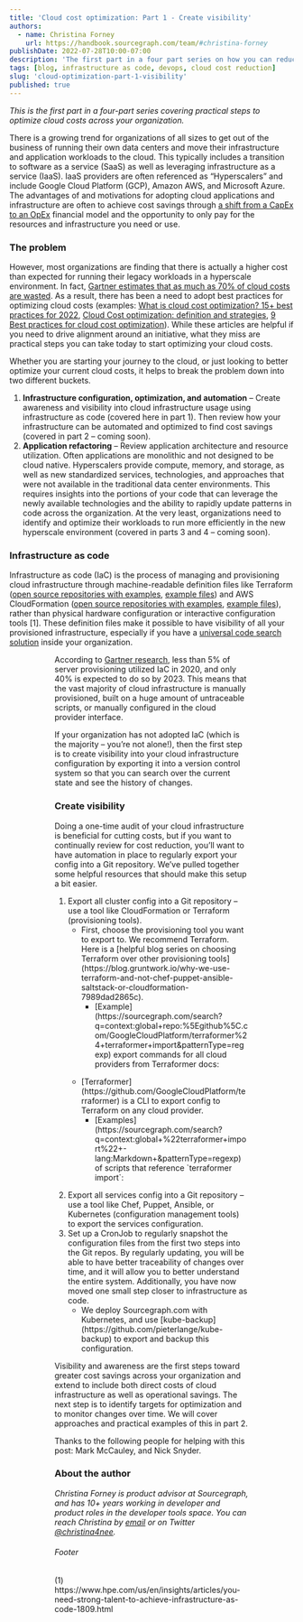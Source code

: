```yaml
---
title: 'Cloud cost optimization: Part 1 - Create visibility'
authors:
  - name: Christina Forney
    url: https://handbook.sourcegraph.com/team/#christina-forney
publishDate: 2022-07-28T10:00-07:00
description: 'The first part in a four part series on how you can reduce cloud costs. The first piece reviews the importance of creating visibility and practical ways you can do this using Sourcegraph.'
tags: [blog, infrastructure as code, devops, cloud cost reduction]
slug: 'cloud-optimization-part-1-visibility'
published: true
---
```

*This is the first part in a four-part series covering practical steps to optimize cloud costs across your organization.*

There is a growing trend for organizations of all sizes to get out of the business of running their own data centers and move their infrastructure and application workloads to the cloud. This typically includes a transition to software as a service (SaaS) as well as leveraging infrastructure as a service (IaaS).  IaaS providers are often referenced as “Hyperscalers” and include Google Cloud Platform (GCP), Amazon AWS, and Microsoft Azure.  The advantages of and motivations for adopting cloud applications and infrastructure are often to achieve cost savings through [a shift from a CapEx to an OpEx](https://www.10thmagnitude.com/opex-vs-capex-the-real-cloud-computing-cost-advantage/) financial model and the opportunity to only pay for the resources and infrastructure you need or use.

### The problem

However, most organizations are finding that there is  actually a higher cost than expected for running their legacy workloads in a hyperscale environment. In fact, [Gartner estimates that as much as 70% of cloud costs are wasted](https://www.gartner.com/document/3847666). As a result, there has been a need to adopt best practices for optimizing cloud costs (examples: [What is cloud cost optimization? 15+ best practices for 2022](https://www.cloudzero.com/blog/cloud-cost-optimization), [Cloud Cost optimization: definition and strategies](https://www.capitalone.com/software/blog/cloud-cost-optimization/), [9 Best practices for cloud cost optimization](https://redriver.com/cloud/best-practices-for-cloud-cost-optimization)). While these articles are helpful if you need to drive alignment around an initiative, what they miss are practical steps you can take today to start optimizing your cloud costs.

Whether you are starting your journey to the cloud, or just looking to better optimize your current cloud costs, it helps to break the problem down into two different buckets.

1. **Infrastructure configuration, optimization, and automation** – Create awareness and visibility into cloud infrastructure usage using infrastructure as code (covered here in part 1).  Then review how your infrastructure can be automated and optimized to find cost savings (covered in part 2 – coming soon).
2. **Application refactoring** – Review application architecture and resource utilization.  Often applications are monolithic and not designed to be cloud native.  Hyperscalers provide compute, memory, and storage, as well as new standardized services, technologies, and approaches that were not available in the traditional data center environments. This requires insights into the  portions of your code that can leverage the newly available technologies and the ability to rapidly update patterns in code across the organization. At the very least, organizations need to identify and optimize their workloads to run more efficiently in the new hyperscale environment (covered in parts 3 and 4 – coming soon).

### Infrastructure as code 
Infrastructure as code (IaC) is the process of managing and provisioning cloud infrastructure through machine-readable definition files like Terraform ([open source repositories with examples](https://sourcegraph.com/search?q=context:global+lang:Terraform+select:repo&patternType=literal), [example files](https://sourcegraph.com/search?q=context:global+lang:Terraform+&patternType=literal)) and AWS CloudFormation ([open source repositories with examples](https://sourcegraph.com/search?q=context:global+select:repo+AWSTemplateFormatVersion&patternType=literal), [example files](https://sourcegraph.com/search?q=context:global+AWSTemplateFormatVersion&patternType=literal)), rather than physical hardware configuration or interactive configuration tools [1]. These definition files make it possible to have visibility of all your provisioned infrastructure, especially if you have a [universal code search solution](http://sourcegraph.com) inside your organization.

<Figure 
  src="/blog/cloud-optimization-part-1-visibility/google-cloud-settings-form.png"
  alt="Google cloud settings form"
  caption="Creating a new GCP VM using the GCP web console"
/>
<Figure 
  src="/blog/cloud-optimization-part-1-visibility/sourcegraph-cloud-settings.png"
  alt="Sourcegraph cloud settings json"
  caption="Configuring a new or existing GCP VM using a Terraform configuration file"
/>

According to [Gartner research](https://www.gartner.com/en/documents/3992065), less than 5% of server provisioning utilized IaC in 2020, and only 40% is expected to do so by 2023. This means that the vast majority of cloud infrastructure is manually provisioned, built on a huge amount of untraceable scripts, or manually configured in the cloud provider interface.

If your organization has not adopted IaC (which is the majority – you’re not alone!), then the first step is to create visibility into your cloud infrastructure configuration by exporting it into a version control system so that you can search over the current state and see the history of changes. 

### Create visibility

Doing a one-time audit of your cloud infrastructure is beneficial for cutting costs, but if you want to continually review for cost reduction, you’ll want to have automation in place to regularly export your config into a Git repository. We’ve pulled together some helpful resources that should make this setup a bit easier.

<ol>
  <li>
    Export all cluster config into a Git repository – use a tool like CloudFormation or Terraform (provisioning tools).
    <ul>
      <li>
        First, choose the provisioning tool you want to export to. We recommend Terraform. Here is a [helpful blog series on choosing Terraform over other provisioning tools](https://blog.gruntwork.io/why-we-use-terraform-and-not-chef-puppet-ansible-saltstack-or-cloudformation-7989dad2865c).
          <ul>
            <li>
              [Example](https://sourcegraph.com/search?q=context:global+repo:%5Egithub%5C.com/GoogleCloudPlatform/terraformer%24+terraformer+import&patternType=regexp) export commands for all cloud providers from Terraformer docs:
              <Figure
                src="/blog/cloud-optimization-part-1-visibility/sourcegraph-search-all-terraform-imports.png"
                alt="Sourcegraph search results: export commands for all cloud providers from Terraformer docs"
              />
            </li>
          </ul>
      </li>
      <li>
        [Terraformer](https://github.com/GoogleCloudPlatform/terraformer) is a CLI to export config to Terraform on any cloud provider.
          <ul>
            <li>
              [Examples](https://sourcegraph.com/search?q=context:global+%22terraformer+import%22+-lang:Markdown+&patternType=regexp) of scripts that reference `terraformer import`:
              <Figure
                src="/blog/cloud-optimization-part-1-visibility/sourcegraph-search-results-terraform-imports.png"
                alt="Sourcegraph search results scripts that reference terraformer import"
              />
            </li>
          </ul>
      </li>
    </ul>
  </li>
  <li>
    Export all services config into a Git repository – use a tool like Chef, Puppet, Ansible, or Kubernetes (configuration management tools) to export the services configuration.
  </li>
  <li>
    Set up a CronJob to regularly snapshot the configuration files from the first two steps into the Git repos. By regularly updating, you will be able to have better traceability of changes over time, and it will allow you to better understand the entire system. Additionally, you have now moved one small step closer to infrastructure as code.
    <ul>
      <li>
        We deploy Sourcegraph.com with Kubernetes, and use [kube-backup](https://github.com/pieterlange/kube-backup) to export  and backup this configuration.
      </li>
    </ul>
  </li>
</ol>

Visibility and awareness are the first steps toward greater cost savings across your organization and extend to include both direct costs of cloud infrastructure as well as operational savings.  The next step is to identify targets for optimization and to monitor changes over time.  We will cover approaches and practical examples of  this in part 2.

Thanks to the following people for helping with this post: Mark McCauley, and Nick Snyder. 

### About the author

_Christina Forney is product advisor at Sourcegraph, and has 10+ years working in developer and product roles in the developer tools space. You can reach Christina by [email](christina@sourcegraph.com) or on Twitter [@christina4nee](https://twitter.com/christina4nee)._


<h6 className="mt-6">Footer</h6>
  (1) https://www.hpe.com/us/en/insights/articles/you-need-strong-talent-to-achieve-infrastructure-as-code-1809.html

